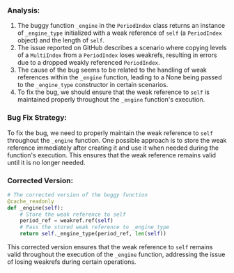 ### Analysis:
1. The buggy function `_engine` in the `PeriodIndex` class returns an instance of `_engine_type` initialized with a weak reference of `self` (a `PeriodIndex` object) and the length of `self`.
2. The issue reported on GitHub describes a scenario where copying levels of a `MultiIndex` from a `PeriodIndex` loses weakrefs, resulting in errors due to a dropped weakly referenced `PeriodIndex`.
3. The cause of the bug seems to be related to the handling of weak references within the `_engine` function, leading to a None being passed to the `_engine_type` constructor in certain scenarios.
4. To fix the bug, we should ensure that the weak reference to `self` is maintained properly throughout the `_engine` function's execution.

### Bug Fix Strategy:
To fix the bug, we need to properly maintain the weak reference to `self` throughout the `_engine` function. One possible approach is to store the weak reference immediately after creating it and use it when needed during the function's execution. This ensures that the weak reference remains valid until it is no longer needed.

### Corrected Version:
```python
# The corrected version of the buggy function
@cache_readonly
def _engine(self):
    # Store the weak reference to self
    period_ref = weakref.ref(self)
    # Pass the stored weak reference to _engine_type
    return self._engine_type(period_ref, len(self))
```

This corrected version ensures that the weak reference to `self` remains valid throughout the execution of the `_engine` function, addressing the issue of losing weakrefs during certain operations.
